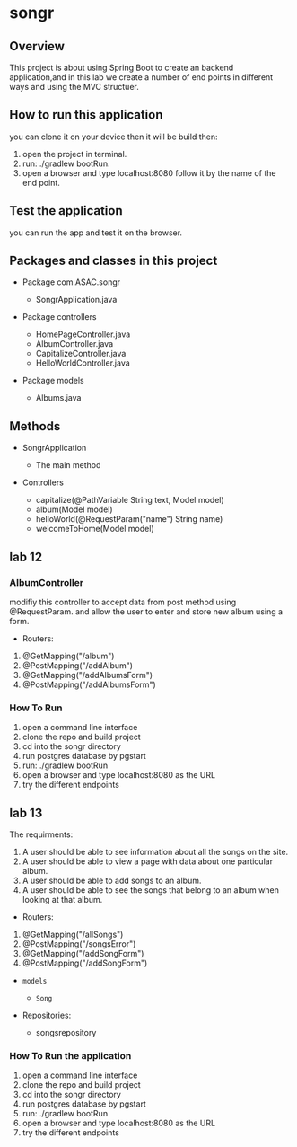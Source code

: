 # songr

## Overview

This project is about using Spring Boot to create an backend application,and in this lab we create a number of end points in different ways and using the MVC structuer.

## How to run this application

you can clone it on your device then it will be build then:

1. open the project in terminal.
2. run: ./gradlew bootRun.
3. open a browser and type localhost:8080 follow it by the name of the end point.

## Test the application

you can run the app and test it on the browser.

## Packages and classes in this project

* Package com.ASAC.songr
  * SongrApplication.java

* Package controllers
  * HomePageController.java
  * AlbumController.java
  * CapitalizeController.java
  * HelloWorldController.java

* Package models
  * Albums.java

## Methods

* SongrApplication
  * The main method

* Controllers
  * capitalize(@PathVariable String text, Model model)
  * album(Model model)
  * helloWorld(@RequestParam("name") String name)
  * welcomeToHome(Model model)

## lab 12

### AlbumController

modifiy this controller to accept data from post method using @RequestParam.
and allow the user to enter and store new album using a form.

* Routers:

1. @GetMapping("/album")
2. @PostMapping("/addAlbum")
3. @GetMapping("/addAlbumsForm")
4. @PostMapping("/addAlbumsForm")

### How To Run

1. open a command line interface
2. clone the repo and build project
3. cd into the songr directory
4. run postgres database by pgstart
5. run: ./gradlew bootRun
6. open a browser and type localhost:8080 as the URL
7. try the different endpoints

## lab 13

The requirments:

1. A user should be able to see information about all the songs on the site.
2. A user should be able to view a page with data about one particular album.
3. A user should be able to add songs to an album.
4. A user should be able to see the songs that belong to an album when looking at that album.

* Routers:

1. @GetMapping("/allSongs")
2. @PostMapping("/songsError")
3. @GetMapping("/addSongForm")
4. @PostMapping("/addSongForm")

* `models`
  * `Song`

* Repositories:
  * songsrepository

### How To Run the application

1. open a command line interface
2. clone the repo and build project
3. cd into the songr directory
4. run postgres database by pgstart
5. run: ./gradlew bootRun
6. open a browser and type localhost:8080 as the URL
7. try the different endpoints
